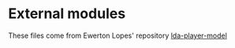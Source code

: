 # External modules
These files come from Ewerton Lopes' repository [lda-player-model](//github.com/ewerlopes/lda-player-model)
